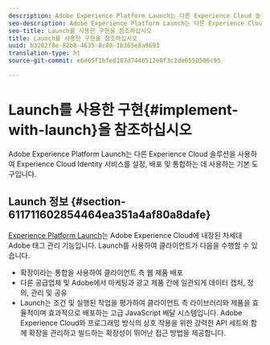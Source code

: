 ```yaml
---
description: Adobe Experience Platform Launch는 다른 Experience Cloud 솔루션을 사용하여 Experience Cloud Identity 서비스를 설정, 배포 및 통합하는 데 사용하는 기본 도구입니다.
seo-description: Adobe Experience Platform Launch는 다른 Experience Cloud 솔루션을 사용하여 Experience Cloud Identity 서비스를 설정, 배포 및 통합하는 데 사용하는 기본 도구입니다.
seo-title: Launch를 사용한 구현을 참조하십시오
title: Launch를 사용한 구현을 참조하십시오
uuid: b3282f8e-82b8-4635-8c80-1b365e8a9693
translation-type: ht
source-git-commit: e6d65f1bfed187d7440512e8f3c2de0550506c95

---
```



# Launch를 사용한 구현{#implement-with-launch}을 참조하십시오

Adobe Experience Platform Launch는 다른 Experience Cloud 솔루션을 사용하여 Experience Cloud Identity 서비스를 설정, 배포 및 통합하는 데 사용하는 기본 도구입니다.

## Launch 정보 {#section-611711602854464ea351a4af80a8dafe}

[Experience Platform Launch](https://docs.adobelaunch.com/)는 Adobe Experience Cloud에 내장된 차세대 Adobe 태그 관리 기능입니다. Launch를 사용하여 클라이언트가 다음을 수행할 수 있습니다.

* 확장이라는 통합을 사용하여 클라이언트 측 웹 제품 배포
* 다른 공급업체 및 Adobe에서 마케팅과 광고 제품 간에 일관되게 데이터 캡처, 정의, 관리 및 공유
* Launch는 조건 및 실행된 작업을 평가하여 클라이언트 측 라이브러리와 제품을 효율적이며 효과적으로 배포하는 고급 JavaScript 배달 시스템입니다. Adobe Experience Cloud와 프로그래밍 방식의 상호 작용을 위한 강력한 API 세트와 함께 확장을 관리하고 빌드하는 확장성이 뛰어난 접근 방법을 제공합니다.


